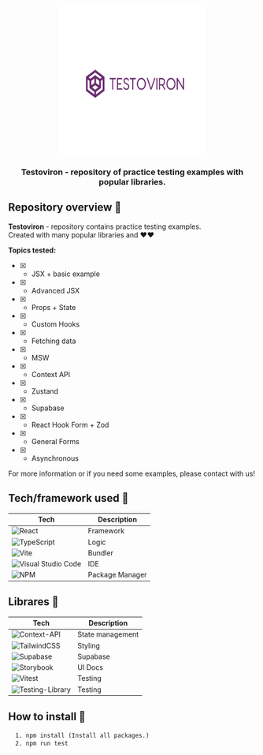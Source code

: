 <p align="center">
  <img src="./public/logo.png" width="300" height="300" />
</p>
<h3 align="center"> Testoviron - repository of practice testing examples with popular libraries. </h3>

## Repository overview 🎨

<strong>Testoviron</strong> - repository contains practice testing examples. <br>
Created with many popular libraries and ❤️❤️

<strong>Topics tested:</strong> <br>
- [x] - JSX + basic example
- [x] - Advanced JSX
- [x] - Props + State
- [x] - Custom Hooks
- [x] - Fetching data
- [x] - MSW
- [x] - Context API
- [x] - Zustand
- [x] - Supabase
- [x] - React Hook Form + Zod
- [x] - General Forms
- [x] - Asynchronous 

For more information or if you need some examples, please contact with us!

## Tech/framework used 🧰

| Tech                                                                                                                                              | Description |
| ------------------------------------------------------------------------------------------------------------------------------------------------- | ----------- |
| ![React](https://img.shields.io/badge/react-%2320232a.svg?style=for-the-badge&logo=react&logoColor=%2361DAFB&style=flat)                          | Framework       |
| ![TypeScript](https://img.shields.io/badge/typescript-%23007ACC.svg?style=for-the-badge&logo=typescript&logoColor=white&style=flat)                          | Logic       |
| ![Vite](https://img.shields.io/badge/vite-%23646CFF.svg?style=for-the-badge&logo=vite&logoColor=white&style=flat)                        | Bundler       |
| ![Visual Studio Code](https://img.shields.io/badge/Visual%20Studio%20Code-0078d7.svg?style=for-the-badge&logo=visual-studio-code&logoColor=white&style=flat) | IDE         |
| ![NPM](https://img.shields.io/badge/NPM-%23CB3837.svg?style=for-the-badge&logo=npm&logoColor=white&style=flat) | Package Manager         |

## Librares 🧰

| Tech                                                                                                                                              | Description |
| ------------------------------------------------------------------------------------------------------------------------------------------------- | ----------- |
| ![Context-API](https://img.shields.io/badge/Context--Api-000000?style=for-the-badge&logo=react&style=flat)                         | State management       |
| ![TailwindCSS](https://img.shields.io/badge/tailwindcss-%2338B2AC.svg?style=for-the-badge&logo=tailwind-css&logoColor=white&style=flat)                         | Styling       |
| ![Supabase](https://img.shields.io/badge/Supabase-3ECF8E?style=for-the-badge&logo=supabase&logoColor=white&style=flat)                         | Supabase       |
| ![Storybook](https://img.shields.io/badge/-Storybook-FF4785?style=for-the-badge&logo=storybook&logoColor=white&style=flat)                         | UI Docs       |
| ![Vitest](https://img.shields.io/badge/-Vitest-252529?style=for-the-badge&logo=vitest&logoColor=FCC72B&style=flat)                         | Testing       |
| ![Testing-Library](https://img.shields.io/badge/-TestingLibrary-%23E33332?style=for-the-badge&logo=testing-library&logoColor=white&style=flat)                      | Testing       |


## How to install 🎨

```npm
  1. npm install (Install all packages.)
  2. npm run test
```
